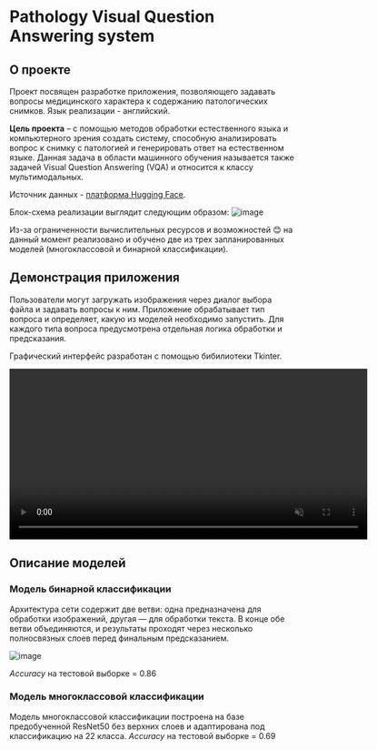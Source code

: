 # Pathology Visual Question Answering system

## О проекте

Проект посвящен разработке приложения, позволяющего задавать вопросы медицинского характера к содержанию патологических снимков. Язык реализации - английский.

**Цель проекта** – с помощью методов обработки естественного языка и компьютерного зрения создать систему, способную анализировать вопрос к снимку с патологией и генерировать ответ на естественном языке. Данная задача в области машинного обучения называется также задачей Visual Question Answering (VQA) и относится к классу мультимодальных.

Источник данных - [платформа Hugging Face](https://huggingface.co/datasets/flaviagiammarino/path-vqa).

Блок-схема реализации выглядит следующим образом:
![image](https://github.com/user-attachments/assets/c4f609f7-8038-4852-a323-29579148a719)

Из-за ограниченности вычислительных ресурсов и возможностей :blush: на данный момент реализовано и обучено две из трех запланированных моделей (многоклассовой и бинарной классификации).

## Демонстрация приложения

Пользователи могут загружать изображения через диалог выбора файла и задавать вопросы к ним. Приложение обрабатывает тип вопроса и определяет, какую из моделей необходимо запустить. Для каждого типа вопроса предусмотрена отдельная логика обработки и предсказания.

Графический интерфейс разработан с помощью бибилиотеки Tkinter.

<div align="center">
  <video width="630" height="300" src="https://github.com/user-attachments/assets/a7b3d946-d817-429f-bf04-fbeeb8f6dcd8" autoplay muted controls></video>
</div>

## Описание моделей

### Модель бинарной классификации

Архитектура сети содержит две ветви: одна предназначена для обработки изображений, другая — для обработки текста. В конце обе ветви объединяются, и результаты проходят через несколько полносвязных слоев перед финальным предсказанием. 

![image](https://github.com/user-attachments/assets/e288176e-d503-4c9b-8a46-e9c1d903ace1)

*Accuracy* на тестовой выборке = 0.86


### Модель многоклассовой классификации

Модель многоклассовой классификации построена на базе предобученной ResNet50 без верхних слоев и адаптирована под классификацию на 22 класса.
*Accuracy* на тестовой выборке = 0.69
